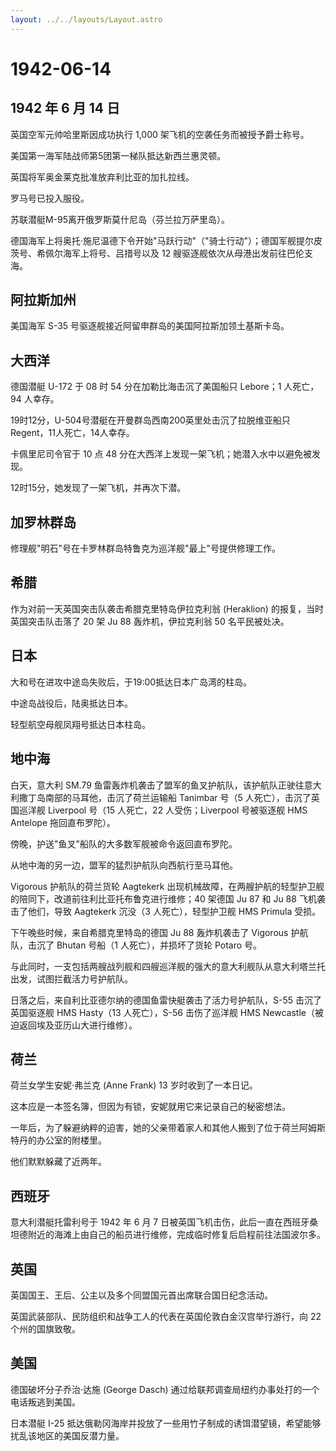 ```yaml
---
layout: ../../layouts/Layout.astro
---
```


# 1942-06-14

## 1942 年 6 月 14 日

英国空军元帅哈里斯因成功执行 1,000 架飞机的空袭任务而被授予爵士称号。

美国第一海军陆战师第5团第一梯队抵达新西兰惠灵顿。

英国将军奥金莱克批准放弃利比亚的加扎拉线。

罗马号已投入服役。

苏联潜艇M-95离开俄罗斯莫什尼岛（芬兰拉万萨里岛）。

德国海军上将奥托·施尼温德下令开始"马跃行动"（"骑士行动"）；德国军舰提尔皮茨号、希佩尔海军上将号、吕措号以及
12 艘驱逐舰依次从母港出发前往巴伦支海。

## 阿拉斯加州

美国海军 S-35 号驱逐舰接近阿留申群岛的美国阿拉斯加领土基斯卡岛。

## 大西洋

德国潜艇 U-172 于 08 时 54 分在加勒比海击沉了美国船只 Lebore；1
人死亡，94 人幸存。

19时12分，U-504号潜艇在开曼群岛西南200英里处击沉了拉脱维亚船只Regent，11人死亡，14人幸存。

卡佩里尼司令官于 10 点 48
分在大西洋上发现一架飞机；她潜入水中以避免被发现。

12时15分，她发现了一架飞机，并再次下潜。

## 加罗林群岛

修理舰"明石"号在卡罗林群岛特鲁克为巡洋舰"最上"号提供修理工作。

## 希腊

作为对前一天英国突击队袭击希腊克里特岛伊拉克利翁 (Heraklion)
的报复，当时英国突击队击落了 20 架 Ju 88 轰炸机，伊拉克利翁 50
名平民被处决。

## 日本

大和号在进攻中途岛失败后，于19:00抵达日本广岛湾的柱岛。

中途岛战役后，陆奥抵达日本。

轻型航空母舰凤翔号抵达日本柱岛。

## 地中海

白天，意大利 SM.79
鱼雷轰炸机袭击了盟军的鱼叉护航队，该护航队正驶往意大利撒丁岛南部的马耳他，击沉了荷兰运输船
Tanimbar 号（5 人死亡），击沉了英国巡洋舰 Liverpool 号（15 人死亡，22
人受伤；Liverpool 号被驱逐舰 HMS Antelope 拖回直布罗陀）。

傍晚，护送"鱼叉"船队的大多数军舰被命令返回直布罗陀。

从地中海的另一边，盟军的猛烈护航队向西航行至马耳他。

Vigorous 护航队的荷兰货轮 Aagtekerk
出现机械故障，在两艘护航的轻型护卫舰的陪同下，改道前往利比亚托布鲁克进行维修；40
架德国 Ju 87 和 Ju 88 飞机袭击了他们，导致 Aagtekerk 沉没（3
人死亡），轻型护卫舰 HMS Primula 受损。

下午晚些时候，来自希腊克里特岛的德国 Ju 88 轰炸机袭击了 Vigorous
护航队，击沉了 Bhutan 号船（1 人死亡），并损坏了货轮 Potaro 号。

与此同时，一支包括两艘战列舰和四艘巡洋舰的强大的意大利舰队从意大利塔兰托出发，试图拦截活力号护航队。

日落之后，来自利比亚德尔纳的德国鱼雷快艇袭击了活力号护航队，S-55
击沉了英国驱逐舰 HMS Hasty（13 人死亡），S-56 击伤了巡洋舰 HMS
Newcastle（被迫返回埃及亚历山大进行维修）。

## 荷兰

荷兰女学生安妮·弗兰克 (Anne Frank) 13 岁时收到了一本日记。

这本应是一本签名簿，但因为有锁，安妮就用它来记录自己的秘密想法。

一年后，为了躲避纳粹的迫害，她的父亲带着家人和其他人搬到了位于荷兰阿姆斯特丹的办公室的附楼里。

他们默默躲藏了近两年。

## 西班牙

意大利潜艇托雷利号于 1942 年 6 月 7
日被英国飞机击伤，此后一直在西班牙桑坦德附近的海滩上由自己的船员进行维修，完成临时修复后启程前往法国波尔多。

## 英国

英国国王、王后、公主以及多个同盟国元首出席联合国日纪念活动。

英国武装部队、民防组织和战争工人的代表在英国伦敦白金汉宫举行游行，向 22
个州的国旗致敬。

## 美国

德国破坏分子乔治·达施 (George Dasch)
通过给联邦调查局纽约办事处打的一个电话叛逃到美国。

日本潜艇 I-25
抵达俄勒冈海岸并投放了一些用竹子制成的诱饵潜望镜，希望能够扰乱该地区的美国反潜力量。
